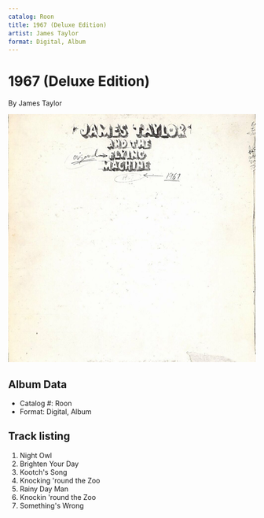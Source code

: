 ```yaml
---
catalog: Roon
title: 1967 (Deluxe Edition)
artist: James Taylor
format: Digital, Album
---
```


# 1967 (Deluxe Edition)

By James Taylor

![](../../assets/albumcovers/James_Taylor-1967_Deluxe_Edition.png)

## Album Data

- Catalog #: Roon
- Format: Digital, Album


## Track listing


1. Night Owl
2. Brighten Your Day
3. Kootch's Song
4. Knocking 'round the Zoo
5. Rainy Day Man
6. Knockin 'round the Zoo
7. Something's Wrong

